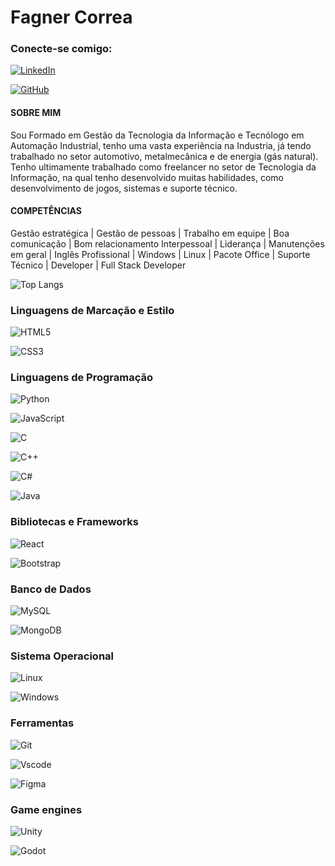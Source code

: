 
# Fagner Correa

### Conecte-se comigo:
[![LinkedIn](https://img.shields.io/badge/LinkedIn-0077B5?style=for-the-badge&logo=linkedin&logoColor=white)](https://linkedin.com/in/fagner-correa-83313b58)

[![GitHub](https://img.shields.io/badge/GitHub-100000?style=for-the-badge&logo=github&logoColor=white)](https://github.com/FagnerCorreaDev)

#### SOBRE MIM

Sou Formado em Gestão da Tecnologia da Informação e Tecnólogo em Automação
Industrial, tenho uma vasta experiência na Industria, já tendo trabalhado no setor
automotivo, metalmecânica e de energia (gás natural). Tenho ultimamente trabalhado
como freelancer no setor de Tecnologia da Informação, na qual tenho desenvolvido muitas
habilidades, como desenvolvimento de jogos, sistemas e suporte técnico.

#### COMPETÊNCIAS

Gestão estratégica | Gestão de pessoas | Trabalho em equipe | Boa comunicação | Bom
relacionamento Interpessoal | Liderança | Manutenções em geral | Inglês Profissional |
Windows | Linux | Pacote Office | Suporte Técnico | Developer | Full Stack Developer

![Top Langs](https://github-readme-stats-git-masterrstaa-rickstaa.vercel.app/api/top-langs/?username=FagnerCorreaDev&bg_color=000&border_color=30A3DC&title_color=E94D5F&text_color=FFF)


### Linguagens de Marcação e Estilo
![HTML5](https://img.shields.io/badge/HTML5-E34F26?style=for-the-badge&logo=html5&logoColor=white)

![CSS3](https://img.shields.io/badge/CSS3-1572B6?style=for-the-badge&logo=css3&logoColor=white)

### Linguagens de Programação

![Python](https://img.shields.io/badge/python-3670A0?style=for-the-badge&logo=python&logoColor=ffdd54)

![JavaScript](https://img.shields.io/badge/JavaScript-F7DF1E?style=for-the-badge&logo=javascript&logoColor=black)

![C](https://img.shields.io/badge/C-00599C?style=for-the-badge&logo=c&logoColor=white)

![C++](https://img.shields.io/badge/C%2B%2B-00599C?style=for-the-badge&logo=c%2B%2B&logoColor=white)

![C#](https://img.shields.io/badge/C%23-239120?style=for-the-badge&logo=c-sharp&logoColor=white)

![Java](https://img.shields.io/badge/java-%23ED8B00.svg?style=for-the-badge&logo=openjdk&logoColor=white)

### Bibliotecas e Frameworks

![React](https://img.shields.io/badge/React-20232A?style=for-the-badge&logo=react&logoColor=61DAFB)

![Bootstrap](https://img.shields.io/badge/-boostrap-0D1117?style=for-the-badge&logo=bootstrap&labelColor=0D1117)

### Banco de Dados

![MySQL](https://img.shields.io/badge/MySQL-00000F?style=for-the-badge&logo=mysql&logoColor=white)

![MongoDB](https://img.shields.io/badge/MongoDB-000?style=for-the-badge&logo=mongoDB)

### Sistema Operacional
![Linux](https://img.shields.io/badge/Linux-000?style=for-the-badge&logo=linux&logoColor=FCC624)

![Windows](https://img.shields.io/badge/Windows-000?style=for-the-badge&logo=windows&logoColor=2CA5E0)

### Ferramentas
![Git](https://img.shields.io/badge/GIT-E44C30?style=for-the-badge&logo=git&logoColor=white)

![Vscode](https://img.shields.io/badge/Vscode-007ACC?style=for-the-badge&logo=visual-studio-code&logoColor=white)

![Figma](https://img.shields.io/badge/Figma-696969?style=for-the-badge&logo=figma&logoColor=figma)

### Game engines

![Unity](https://img.shields.io/badge/Unity-000?style=for-the-badge&logo=Unity)

![Godot](https://img.shields.io/badge/godot-000?style=for-the-badge&logo=godot)
